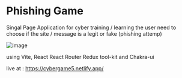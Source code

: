 # Phishing Game
Singal Page Application for cyber training / learning
the user need to choose if the site / message is a legit or fake (phishing attemp)

![image](https://user-images.githubusercontent.com/99732661/196134735-e748dd06-b7ad-4281-a4b9-8aceb9268fa1.png)


using Vite, React
React Router
Redux tool-kit
and Chakra-ui

live at : https://cybergame5.netlify.app/
